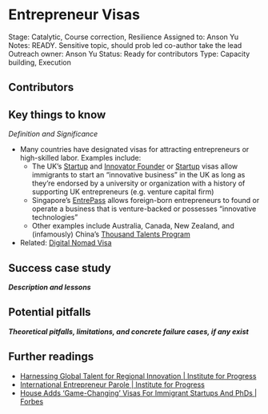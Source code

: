 # Entrepreneur Visas

Stage: Catalytic, Course correction, Resilience
Assigned to: Anson Yu
Notes: READY. Sensitive topic, should prob led co-author take the lead
Outreach owner: Anson Yu
Status: Ready for contributors
Type: Capacity building, Execution

## Contributors

## Key things to know

*Definition and Significance*

- Many countries have designated visas for attracting entrepreneurs or high-skilled labor. Examples include:
    - The UK’s [Startup](https://www.gov.uk/start-up-visa) and [Innovator Founder](https://www.gov.uk/innovator-founder-visa) or [Startup](https://www.gov.uk/start-up-visa) visas allow immigrants to start an “innovative business” in the UK as long as they’re endorsed by a university or organization with a history of supporting UK entrepreneurs (e.g. venture capital firm)
    - Singapore’s [EntrePass](https://www.mom.gov.sg/passes-and-permits/entrepass) allows foreign-born entrepreneurs to found or operate a business that is  venture-backed or possesses “innovative technologies”
    - Other examples include Australia, Canada, New Zealand, and (infamously) China’s [Thousand Talents Program](https://en.wikipedia.org/wiki/Thousand_Talents_Plan)
- Related: [Digital Nomad Visa](Digital%20Nomad%20Visa%20dbe4f5fe4d874853b5e23e7f4c4f905f.md)

## Success case study

***********************Description and lessons***********************

## Potential pitfalls

***********************************************************Theoretical pitfalls, limitations, and concrete failure cases, if any exist***********************************************************

## Further readings

- [Harnessing Global Talent for Regional Innovation | Institute for Progress](https://progress.institute/talent-regional-innovation/)
- [International Entrepreneur Parole | Institute for Progress](https://progress.institute/international-entrepreneurship-open-letter/)
- [House Adds ‘Game-Changing’ Visas For Immigrant Startups And PhDs | Forbes](https://www.forbes.com/sites/stuartanderson/2022/01/27/house-adds-game-changing-visas-for-immigrant-startups-and-phds/?sh=233fcd3f10be)